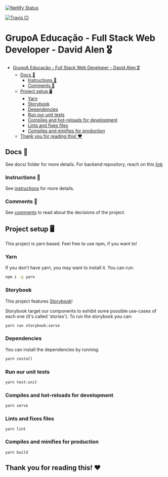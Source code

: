 [![Netlify Status](https://api.netlify.com/api/v1/badges/0203aa15-083f-4a78-9f93-24d0e15eb779/deploy-status)](https://app.netlify.com/sites/group-a/deploys)

[![Travis CI](https://travis-ci.com/AlenDavid/challenge-full-stack-web-laravel.svg?branch=main)](https://travis-ci.com/github/AlenDavid/challenge-full-stack-web-laravel)

# GrupoA Educação - Full Stack Web Developer - David Alen 🎖️

- [GrupoA Educação - Full Stack Web Developer - David Alen 🎖️](#grupoa-educação---full-stack-web-developer---david-alen-️)
  - [Docs 📑](#docs-)
    - [Instructions 🔨](#instructions-)
    - [Comments 📢](#comments-)
  - [Project setup 🖥️](#project-setup-️)
    - [Yarn](#yarn)
    - [Storybook](#storybook)
    - [Dependencies](#dependencies)
    - [Run our unit tests](#run-our-unit-tests)
    - [Compiles and hot-reloads for development](#compiles-and-hot-reloads-for-development)
    - [Lints and fixes files](#lints-and-fixes-files)
    - [Compiles and minifies for production](#compiles-and-minifies-for-production)
  - [Thank you for reading this! ❤️](#thank-you-for-reading-this-️)

## Docs 📑

See docs/ folder for more details.
For backend repository, reach on this [link](https://github.com/AlenDavid/challenge-full-stack-web-laravel-api)

### Instructions 🔨

See [instructions](/docs/INSTRUCTIONS.md) for more details.

### Comments 📢

See [comments](/docs/COMMENTS.md) to read about the decisions of the project.

## Project setup 🖥️

This project is yarn based. Feel free to use npm, if you want to!

### Yarn

If you don't have yarn, you may want to install it. You can run:

```bash
npm i -g yarn
```

### Storybook

This project features [Storybook](http://storybook.js.org)!

Storybook target our components to exhibit some possible use-cases of each one (it's called 'stories'). To run the storybook you can:

```bash
yarn run storybook:serve
```

### Dependencies

You can install the dependencies by running:

```bash
yarn install
```

### Run our unit tests

```bash
yarn test:unit
```

### Compiles and hot-reloads for development

```bash
yarn serve
```

### Lints and fixes files

```
yarn lint
```

### Compiles and minifies for production

```
yarn build
```

## Thank you for reading this! ❤️
